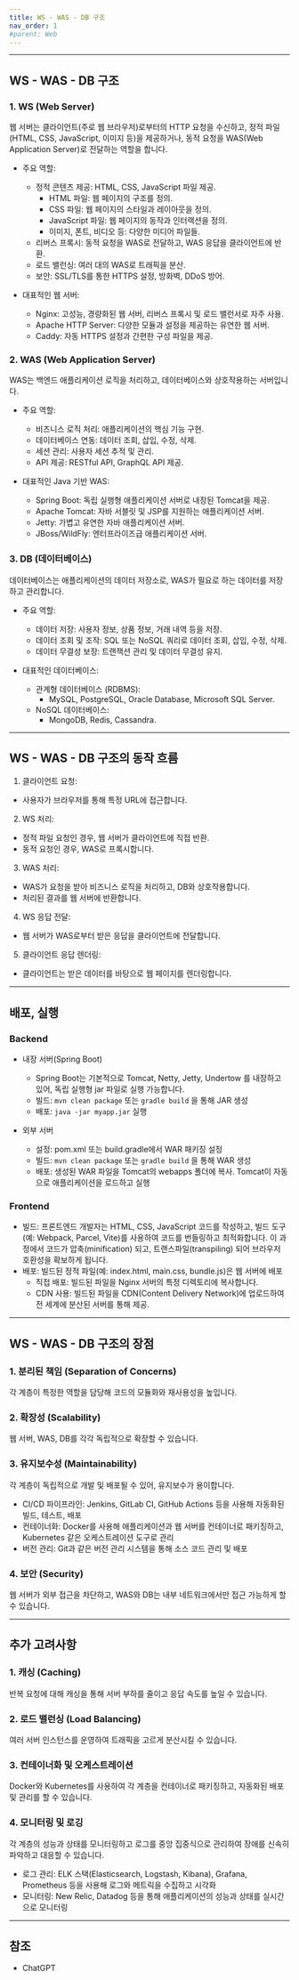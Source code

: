 ```yaml
---
title: WS - WAS - DB 구조
nav_order: 1
#parent: Web
---
```




---
## WS - WAS - DB 구조

### 1. WS (Web Server)
웹 서버는 클라이언트(주로 웹 브라우저)로부터의 HTTP 요청을 수신하고, 정적 파일(HTML, CSS, JavaScript, 이미지 등)을 제공하거나, 동적 요청을 WAS(Web Application Server)로 전달하는 역할을 합니다.

- 주요 역할:
  - 정적 콘텐츠 제공: HTML, CSS, JavaScript 파일 제공.
    - HTML 파일: 웹 페이지의 구조를 정의.
    - CSS 파일: 웹 페이지의 스타일과 레이아웃을 정의.
    - JavaScript 파일: 웹 페이지의 동작과 인터랙션을 정의.
    - 이미지, 폰트, 비디오 등: 다양한 미디어 파일들.
  - 리버스 프록시: 동적 요청을 WAS로 전달하고, WAS 응답을 클라이언트에 반환.
  - 로드 밸런싱: 여러 대의 WAS로 트래픽을 분산.
  - 보안: SSL/TLS를 통한 HTTPS 설정, 방화벽, DDoS 방어.

- 대표적인 웹 서버:
  - Nginx: 고성능, 경량화된 웹 서버, 리버스 프록시 및 로드 밸런서로 자주 사용.
  - Apache HTTP Server: 다양한 모듈과 설정을 제공하는 유연한 웹 서버.
  - Caddy: 자동 HTTPS 설정과 간편한 구성 파일을 제공.

### 2. WAS (Web Application Server)
WAS는 백엔드 애플리케이션 로직을 처리하고, 데이터베이스와 상호작용하는 서버입니다.

- 주요 역할:
  - 비즈니스 로직 처리: 애플리케이션의 핵심 기능 구현.
  - 데이터베이스 연동: 데이터 조회, 삽입, 수정, 삭제.
  - 세션 관리: 사용자 세션 추적 및 관리.
  - API 제공: RESTful API, GraphQL API 제공.

- 대표적인 Java 기반 WAS:
  - Spring Boot: 독립 실행형 애플리케이션 서버로 내장된 Tomcat을 제공.
  - Apache Tomcat: 자바 서블릿 및 JSP를 지원하는 애플리케이션 서버.
  - Jetty: 가볍고 유연한 자바 애플리케이션 서버.
  - JBoss/WildFly: 엔터프라이즈급 애플리케이션 서버.

### 3. DB (데이터베이스)
데이터베이스는 애플리케이션의 데이터 저장소로, WAS가 필요로 하는 데이터를 저장하고 관리합니다.

- 주요 역할:
  - 데이터 저장: 사용자 정보, 상품 정보, 거래 내역 등을 저장.
  - 데이터 조회 및 조작: SQL 또는 NoSQL 쿼리로 데이터 조회, 삽입, 수정, 삭제.
  - 데이터 무결성 보장: 트랜잭션 관리 및 데이터 무결성 유지.

- 대표적인 데이터베이스:
  - 관계형 데이터베이스 (RDBMS):
    - MySQL, PostgreSQL, Oracle Database, Microsoft SQL Server.
  - NoSQL 데이터베이스:
    - MongoDB, Redis, Cassandra.



---
## WS - WAS - DB 구조의 동작 흐름

1. 클라이언트 요청:
  - 사용자가 브라우저를 통해 특정 URL에 접근합니다.

2. WS 처리:
  - 정적 파일 요청인 경우, 웹 서버가 클라이언트에 직접 반환.
  - 동적 요청인 경우, WAS로 프록시합니다.

3. WAS 처리:
  - WAS가 요청을 받아 비즈니스 로직을 처리하고, DB와 상호작용합니다.
  - 처리된 결과를 웹 서버에 반환합니다.

4. WS 응답 전달:
  - 웹 서버가 WAS로부터 받은 응답을 클라이언트에 전달합니다.

5. 클라이언트 응답 렌더링:
  - 클라이언트는 받은 데이터를 바탕으로 웹 페이지를 렌더링합니다.



---
## 배포, 실행

### Backend

- 내장 서버(Spring Boot)
  - Spring Boot는 기본적으로 Tomcat, Netty, Jetty, Undertow 를 내장하고 있어, 독립 실행형 jar 파일로 실행 가능합니다.
  - 빌드: `mvn clean package` 또는 `gradle build` 을 통해 JAR 생성
  - 배포: `java -jar myapp.jar` 실행

- 외부 서버
  - 설정: pom.xml 또는 build.gradle에서 WAR 패키징 설정 
  - 빌드: `mvn clean package` 또는 `gradle build` 을 통해 WAR 생성 
  - 배포: 생성된 WAR 파일을 Tomcat의 webapps 폴더에 복사. Tomcat이 자동으로 애플리케이션을 로드하고 실행

### Frontend

- 빌드: 프론트엔드 개발자는 HTML, CSS, JavaScript 코드를 작성하고, 빌드 도구(예: Webpack, Parcel, Vite)를 사용하여 코드를 번들링하고 최적화합니다. 이 과정에서 코드가 압축(minification) 되고, 트랜스파일(transpiling) 되어 브라우저 호환성을 확보하게 됩니다.
- 배포: 빌드된 정적 파일(예: index.html, main.css, bundle.js)은 웹 서버에 배포
  - 직접 배포: 빌드된 파일을 Nginx 서버의 특정 디렉토리에 복사합니다. 
  - CDN 사용: 빌드된 파일을 CDN(Content Delivery Network)에 업로드하여 전 세계에 분산된 서버를 통해 제공.



---
## WS - WAS - DB 구조의 장점

### 1. 분리된 책임 (Separation of Concerns)
각 계층이 특정한 역할을 담당해 코드의 모듈화와 재사용성을 높입니다.

### 2. 확장성 (Scalability)
웹 서버, WAS, DB를 각각 독립적으로 확장할 수 있습니다.

### 3. 유지보수성 (Maintainability)
각 계층이 독립적으로 개발 및 배포될 수 있어, 유지보수가 용이합니다.
- CI/CD 파이프라인: Jenkins, GitLab CI, GitHub Actions 등을 사용해 자동화된 빌드, 테스트, 배포
- 컨테이너화: Docker를 사용해 애플리케이션과 웹 서버를 컨테이너로 패키징하고, Kubernetes 같은 오케스트레이션 도구로 관리 
- 버전 관리: Git과 같은 버전 관리 시스템을 통해 소스 코드 관리 및 배포

### 4. 보안 (Security)
웹 서버가 외부 접근을 차단하고, WAS와 DB는 내부 네트워크에서만 접근 가능하게 할 수 있습니다.



---
## 추가 고려사항

### 1. 캐싱 (Caching)
반복 요청에 대해 캐싱을 통해 서버 부하를 줄이고 응답 속도를 높일 수 있습니다.

### 2. 로드 밸런싱 (Load Balancing)
여러 서버 인스턴스를 운영하여 트래픽을 고르게 분산시킬 수 있습니다.

### 3. 컨테이너화 및 오케스트레이션
Docker와 Kubernetes를 사용하여 각 계층을 컨테이너로 패키징하고, 자동화된 배포 및 관리를 할 수 있습니다.

### 4. 모니터링 및 로깅
각 계층의 성능과 상태를 모니터링하고 로그를 중앙 집중식으로 관리하여 장애를 신속히 파악하고 대응할 수 있습니다.
- 로그 관리: ELK 스택(Elasticsearch, Logstash, Kibana), Grafana, Prometheus 등을 사용해 로그와 메트릭을 수집하고 시각화
- 모니터링: New Relic, Datadog 등을 통해 애플리케이션의 성능과 상태를 실시간으로 모니터링



---
## 참조
- ChatGPT

